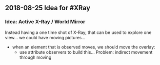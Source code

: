 ## 2018-08-25 Idea for #XRay

### Idea: Active X-Ray / World Mirror

Instead having a one time shot of X-Ray, that can be used to explore one view... we could have moving pictures... 

- when an element that is observed moves, we should move the overlay:
  - use attribute observers to build this... Problem: indirect movement through moving